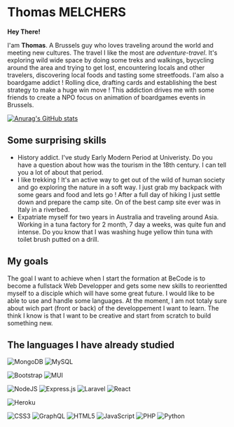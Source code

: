 # Thomas MELCHERS

**Hey There!** 

I'am **Thomas**. A Brussels guy who loves traveling around the world and meeting new cultures. The travel I like the most are *adventure-travel*. It's exploring wild wide space by doing some treks and walkings, bycycling around the area and trying to get lost, encountering locals and other travelers, discovering local foods and tasting some streetfoods. 
I'am also a boardgame addict ! Rolling dice, drafting cards and establishing the best strategy to make a huge win move ! This addiction drives me with some friends to create a NPO focus on animation of boardgames events in Brussels. 

[![Anurag's GitHub stats](https://github-readme-stats.vercel.app/api?username=thomasmelchers)](https://github.com/anuraghazra/github-readme-stats)


## Some surprising skills

- History addict. I've study Early Modern Period at Univeristy. Do you have a question about how was the tourism in the 18th century. I can tell you a lot of about that period. 
- I like trekking ! It's an active way to get out of the wild of human society and go exploring the nature in a soft way. I just grab my backpack with some gears and food and lets go ! After a full day of hiking I just settle down and prepare the camp site. On of the best camp site ever was in Italy in a riverbed. 
- Expatriate myself for two years in Australia and traveling around Asia. Working in a tuna factory for 2 month, 7 day a weeks, was quite fun and intense. Do you know that I was washing huge yellow thin tuna with toilet brush putted on a drill. 

## My goals

The goal I want to achieve when I start the formation at BeCode is to become a fullstack Web Developper and gets some new skills to reorientted myself to a disciple which will have some great future. 
I would like to be able to use and handle some languages. At the moment, I am not totaly sure about wich part (front or back) of the developpement I want to learn. The think I know is that I want to be creative and start from scratch to build something new. 

## The languages I have already studied

![MongoDB](https://img.shields.io/badge/MongoDB-%234ea94b.svg?style=for-the-badge&logo=mongodb&logoColor=white) ![MySQL](https://img.shields.io/badge/mysql-%2300f.svg?style=for-the-badge&logo=mysql&logoColor=white)


![Bootstrap](https://img.shields.io/badge/bootstrap-%23563D7C.svg?style=for-the-badge&logo=bootstrap&logoColor=white)
![MUI](https://img.shields.io/badge/MUI-%230081CB.svg?style=for-the-badge&logo=material-ui&logoColor=white)

![NodeJS](https://img.shields.io/badge/node.js-6DA55F?style=for-the-badge&logo=node.js&logoColor=white)
![Express.js](https://img.shields.io/badge/express.js-%23404d59.svg?style=for-the-badge&logo=express&logoColor=%2361DAFB)
![Laravel](https://img.shields.io/badge/laravel-%23FF2D20.svg?style=for-the-badge&logo=laravel&logoColor=white)
![React](https://img.shields.io/badge/react-%2320232a.svg?style=for-the-badge&logo=react&logoColor=%2361DAFB)

![Heroku](https://img.shields.io/badge/heroku-%23430098.svg?style=for-the-badge&logo=heroku&logoColor=white)

![CSS3](https://img.shields.io/badge/css3-%231572B6.svg?style=for-the-badge&logo=css3&logoColor=white)
![GraphQL](https://img.shields.io/badge/-GraphQL-E10098?style=for-the-badge&logo=graphql&logoColor=white)
![HTML5](https://img.shields.io/badge/html5-%23E34F26.svg?style=for-the-badge&logo=html5&logoColor=white)
![JavaScript](https://img.shields.io/badge/javascript-%23323330.svg?style=for-the-badge&logo=javascript&logoColor=%23F7DF1E)
	![PHP](https://img.shields.io/badge/php-%23777BB4.svg?style=for-the-badge&logo=php&logoColor=white)
  	![Python](https://img.shields.io/badge/python-3670A0?style=for-the-badge&logo=python&logoColor=ffdd54)
	
	
